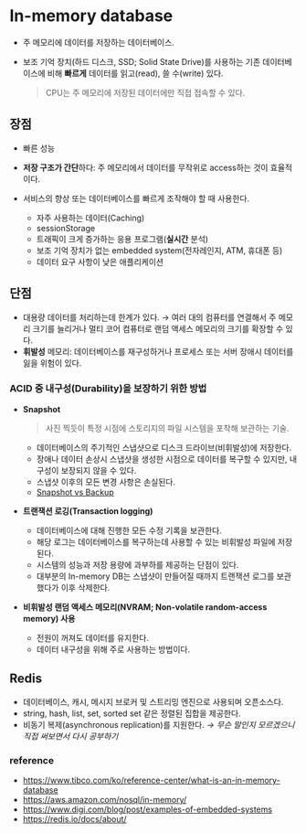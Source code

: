 # In-memory database

- 주 메모리에 데이터를 저장하는 데이터베이스.
- 보조 기억 장치(하드 디스크, SSD; Solid State Drive)를 사용하는 기존 데이터베이스에 비해 **빠르게** 데이터를 읽고(read), 쓸 수(write) 있다.

  > CPU는 주 메모리에 저장된 데이터에만 직접 접속할 수 있다.

## 장점

- 빠른 성능
- **저장 구조가 간단**하다: 주 메모리에서 데이터를 무작위로 access하는 것이 효율적이다.
- 서비스의 향상 또는 데이터베이스를 빠르게 조작해야 할 때 사용한다.

  - 자주 사용하는 데이터(Caching)
  - sessionStorage
  - 트래픽이 크게 증가하는 응용 프로그램(**실시간** 분석)
  - 보조 기억 장치가 없는 embedded system(전자레인지, ATM, 휴대폰 등)
  - 데이터 요구 사항이 낮은 애플리케이션

## 단점

- 대용량 데이터를 처리하는데 한계가 있다. → 여러 대의 컴퓨터를 연결해서 주 메모리 크기를 늘리거나 멀티 코어 컴퓨터로 랜덤 액세스 메모리의 크기를 확장할 수 있다.
- **휘발성** 메모리: 데이터베이스를 재구성하거나 프로세스 또는 서버 장애시 데이터를 잃을 위험이 있다.

### ACID 중 내구성(Durability)을 보장하기 위한 방법

- **Snapshot**

  > 사진 찍듯이 특정 시점에 스토리지의 파일 시스템을 포착해 보관하는 기술.

  - 데이터베이스의 주기적인 스냅샷으로 디스크 드라이브(비휘발성)에 저장한다.
  - 장애나 데이터 손상시 스냅샷을 생성한 시점으로 데이터를 복구할 수 있지만, 내구성이 보장되지 않을 수 있다.
  - 스냅샷 이후의 모든 변경 사항은 손실된다.
  - [Snapshot vs Backup](https://library.gabia.com/contents/infrahosting/8976/)

- **트랜잭션 로깅(Transaction logging)**

  - 데이터베이스에 대해 진행한 모든 수정 기록을 보관한다.
  - 해당 로그는 데이터베이스를 복구하는데 사용할 수 있는 비휘발성 파일에 저장된다.
  - 시스템의 성능과 저장 용량에 과부하를 제공하는 단점이 있다.
  - 대부분의 In-memory DB는 스냅샷이 만들어질 때까지 트랜잭션 로그를 보관했다가 이후 삭제한다.

- **비휘발성 랜덤 액세스 메모리(NVRAM; Non-volatile random-access memory) 사용**

  - 전원이 꺼져도 데이터를 유지한다.
  - 데이터 내구성을 위해 주로 사용하는 방법이다.

## Redis

- 데이터베이스, 캐시, 메시지 브로커 및 스트리밍 엔진으로 사용되며 오픈소스다.
- string, hash, list, set, sorted set 같은 정렬된 집합을 제공한다.
- 비동기 복제(asynchronous replication)를 지원한다. _→ 무슨 말인지 모르겠으니 직접 써보면서 다시 공부하기_

### reference

- https://www.tibco.com/ko/reference-center/what-is-an-in-memory-database
- https://aws.amazon.com/nosql/in-memory/
- https://www.digi.com/blog/post/examples-of-embedded-systems
- https://redis.io/docs/about/
